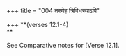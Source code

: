 +++
title = "004 तस्येह त्रिविधस्याऽपि"

+++
**(verses 12.1-4)  
**

See Comparative notes for [Verse
12.1].
